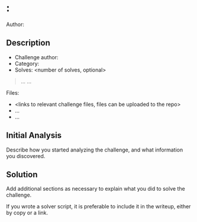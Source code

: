 # <CTF event name>: <challenge name>

Author: <your name>

## Description

* Challenge author: <name of challenge author if available>
* Category: <challenge category>
* Solves: <number of solves, optional>

> <CTF challenge description from CTF event>
> ...
> ...

Files:

* <links to relevant challenge files, files can be uploaded to the repo>
* ...
* ...

## Initial Analysis

Describe how you started analyzing the challenge, and what information you discovered.

## Solution

Add additional sections as necessary to explain what you did to solve the challenge.

If you wrote a solver script, it is preferable to include it in the writeup, either by copy or a link.
